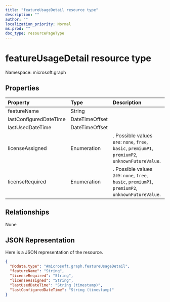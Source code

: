 ```yaml
---
title: "featureUsageDetail resource type"
description: ""
author: ""
localization_priority: Normal
ms.prod: ""
doc_type: resourcePageType
---
```


# featureUsageDetail resource type


Namespace: microsoft.graph



## Properties
|Property|Type|Description|
|:---|:---|:---|
|featureName|String||
|lastConfiguredDateTime|DateTimeOffset||
|lastUsedDateTime|DateTimeOffset||
|licenseAssigned|Enumeration|. Possible values are: `none`, `free`, `basic`, `premiumP1`, `premiumP2`, `unknownFutureValue`.|
|licenseRequired|Enumeration|. Possible values are: `none`, `free`, `basic`, `premiumP1`, `premiumP2`, `unknownFutureValue`.|

## Relationships
None

## JSON Representation
Here is a JSON representation of the resource.
<!-- {
  "blockType": "resource",
  "@odata.type": "microsoft.graph.featureUsageDetail"
}
-->
``` json
{
  "@odata.type": "#microsoft.graph.featureUsageDetail",
  "featureName": "String",
  "licenseRequired": "String",
  "licenseAssigned": "String",
  "lastUsedDateTime": "String (timestamp)",
  "lastConfiguredDateTime": "String (timestamp)"
}
```

